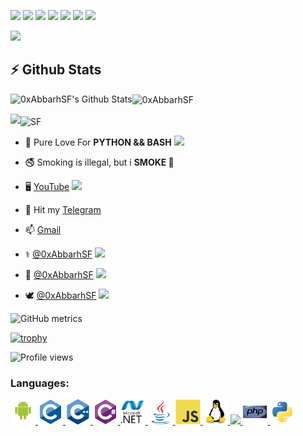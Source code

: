 <img src="https://img.shields.io/badge/Linux-FCC624?style=for-the-badge&logo=linux&logoColor=black"> <img src="https://img.shields.io/badge/Debian-A81D33?style=for-the-badge&logo=debian&logoColor=white"> <img src="https://img.shields.io/badge/Android-3DDC84?style=for-the-badge&logo=android&logoColor=white">
 <img src="
https://img.shields.io/badge/Arch_Linux-1793D1?style=for-the-badge&logo=arch-linux&logoColor=white"> <img src=" https://img.shields.io/badge/Red%20Hat-EE0000?style=for-the-badge&logo=redhat&logoColor=white"> <img src="
https://img.shields.io/badge/Ubuntu-E95420?style=for-the-badge&logo=ubuntu&logoColor=white"> <img src="https://img.shields.io/badge/Windows-0078D6?style=for-the-badge&logo=windows&logoColor=white">



<img src="https://encrypted-tbn0.gstatic.com/images?q=tbn:ANd9GcS6JEjtmS20-l617RSDARFWPyZzE6_KfbQoJw&usqp=CAU">

<!--  <img alt="https://avatars.githubusercontent.com/u/67552744?v=4" width="150px" src="    priflr pic   " /> -->
<!--  <img src="https://github-readme-stats.anuraghazra1.vercel.app/api/top-langs/?username=0xAbbarhSF&hide=ruby,perl&hide_border=true" /> -->

## :zap: Github Stats
<img align="left" alt="0xAbbarhSF's Github Stats" src="https://github-readme-stats.vercel.app/api?username=0xAbbarhSF&show_icons=true&hide_border=true&theme=chartreuse-dark" />



                

<p><img align="center" src="https://github-readme-streak-stats.herokuapp.com/?user=0xAbbarhSF&theme=chartreuse-dark" alt="0xAbbarhSF" /></p>
</p>
<p><img aligncentecer" src="https://github-profile-trophy.vercel.app/?username={0xAbbarhSF}</p>



</br>
<i>NightSighting 🕵️💻><br>
<href a=""><img align="center" src="https://readme-jokes.vercel.app/api" alt="SF"></a>

- 💌 Pure Love For **PYTHON && BASH** <img src="https://img.shields.io/badge/GNU%20Bash-4EAA25?style=for-the-badge&logo=GNU%20Bash&logoColor=white">

- 🚭 Smoking is illegal, but i **SMOKE 🤒** 

- 🖥️ [YouTube](https://m.youtube.com/channel/UCfibIPgqNCmm_3QgGLE9N3w) <img src="https://img.shields.io/badge/YouTube-FF0000?style=for-the-badge&logo=youtube&logoColor=white">

- 💬 Hit my [Telegram](https://t.me/AbbarhSF)

- 📫 [Gmail](starfordrapid@gmail.com)
  
- ⚕️ [@0xAbbarhSF](   ) <img src="https://img.shields.io/badge/Instagram-E4405F?style=for-the-badge&logo=instagram&logoColor=white">
  
- 💠 [@0xAbbarhSF](https://www.facebook.com/katokaari.kiarikari) <img src="https://img.shields.io/badge/Facebook-1877F2?style=for-the-badge&logo=facebook&logoColor=white">

- 🕊️ [@0xAbbarhSF](https://twitter.com/0xAbbarhSF) <img src="https://img.shields.io/badge/Twitter-1DA1F2?style=for-the-badge&logo=twitter&logoColor=white">



![GitHub metrics](https://metrics.lecoq.io/0xAbbarhSF)  

[![trophy](https://github-profile-trophy.vercel.app/?username=0xAbbarhSF)](https://github.com/ryo-ma/github-profile-trophy)

![Profile views](https://gpvc.arturio.dev/0xAbbarhSF)  

<h3 align="left">Languages:</h3>
<p align="left"> <a href="https://developer.android.com" target="_blank"> <img src="https://raw.githubusercontent.com/devicons/devicon/master/icons/android/android-original-wordmark.svg" alt="android" width="40" height="40"/> </a> <a href="https://www.cprogramming.com/" target="_blank"> <img src="https://raw.githubusercontent.com/devicons/devicon/master/icons/c/c-original.svg" alt="c" width="40" height="40"/> </a> <a href="https://www.w3schools.com/cpp/" target="_blank"> <img src="https://raw.githubusercontent.com/devicons/devicon/master/icons/cplusplus/cplusplus-original.svg" alt="cplusplus" width="40" height="40"/> </a> <a href="https://www.w3schools.com/cs/" target="_blank"> <img src="https://raw.githubusercontent.com/devicons/devicon/master/icons/csharp/csharp-original.svg" alt="csharp" width="40" height="40"/> </a> <a href="https://dotnet.microsoft.com/" target="_blank"> <img src="https://raw.githubusercontent.com/devicons/devicon/master/icons/dot-net/dot-net-original-wordmark.svg" alt="dotnet" width="40" height="40"/> </a> <a href="https://www.java.com" target="_blank"> <img src="https://raw.githubusercontent.com/devicons/devicon/master/icons/java/java-original.svg" alt="java" width="40" height="40"/> </a> <a href="https://developer.mozilla.org/en-US/docs/Web/JavaScript" target="_blank"> <img src="https://raw.githubusercontent.com/devicons/devicon/master/icons/javascript/javascript-original.svg" alt="javascript" width="40" height="40"/> </a> <a href="https://www.linux.org/" target="_blank"> <img src="https://raw.githubusercontent.com/devicons/devicon/master/icons/linux/linux-original.svg" alt="linux" width="40" height="40"/> </a> <a href="https://www.mathworks.com/" target="_blank"> <img src="https://raw.githubusercontent.com/simple-icons/simple-icons/master/icons/mathworks.svg width="40" height="40"/> </a> <a href="https://www.php.net" target="_blank"> <img src="https://raw.githubusercontent.com/devicons/devicon/master/icons/php/php-original.svg" alt="php" width="40" height="40"/> </a> <a href="https://www.python.org" target="_blank"> <img src="https://raw.githubusercontent.com/devicons/devicon/master/icons/python/python-original.svg" alt="python" width="40" height="40"/> </a> </p>
 

 
<!--
